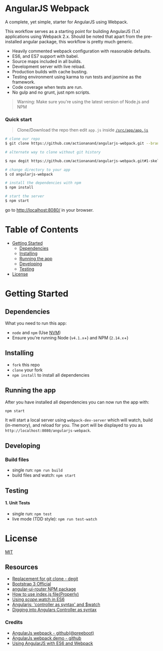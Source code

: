 # AngularJS Webpack

A complete, yet simple, starter for AngularJS using Webpack.

This workflow serves as a starting point for building AngularJS (1.x) applications using Webpack 2.x. Should be noted that apart from the pre-installed angular package, this workflow is pretty much generic.

* Heavily commented webpack configuration with reasonable defaults.
* ES6, and ES7 support with babel.
* Source maps included in all builds.
* Development server with live reload.
* Production builds with cache busting.
* Testing environment using karma to run tests and jasmine as the framework.
* Code coverage when tests are run.
* No gulp and no grunt, just npm scripts.

>Warning: Make sure you're using the latest version of Node.js and NPM

### Quick start

> Clone/Download the repo then edit `app.js` inside [`/src/app/app.js`](/src/app/app.js)

```bash
# clone our repo
$ git clone https://github.com/actionanand/angularjs-webpack.git --branch 1-skeleton-base

# alternate way to clone without git history

$ npx degit https://github.com/actionanand/angularjs-webpack.git#1-skeleton-base angularjs-webpack

# change directory to your app
$ cd angularjs-webpack

# install the dependencies with npm
$ npm install

# start the server
$ npm start
```

go to [http://localhost:8080/](http://localhost:8080/) in your browser.

# Table of Contents

* [Getting Started](#getting-started)
    * [Dependencies](#dependencies)
    * [Installing](#installing)
    * [Running the app](#running-the-app)
    * [Developing](#developing)
    * [Testing](#testing)
* [License](#license)

# Getting Started

## Dependencies

What you need to run this app:
* `node` and `npm` (Use [NVM](https://github.com/creationix/nvm))
* Ensure you're running Node (`v4.1.x`+) and NPM (`2.14.x`+)

## Installing

* `fork` this repo
* `clone` your fork
* `npm install` to install all dependencies

## Running the app

After you have installed all dependencies you can now run the app with:
```bash
npm start
```

It will start a local server using `webpack-dev-server` which will watch, build (in-memory), and reload for you. The port will be displayed to you as `http://localhost:8080/angularjs-webpack`.

## Developing

### Build files

* single run: `npm run build`
* build files and watch: `npm start`

## Testing

#### 1. Unit Tests

* single run: `npm test`
* live mode (TDD style): `npm run test-watch`

# License

[MIT](/LICENSE)

## Resources

- [Replacement for git clone - degit](https://dev.to/vuelancer/replacement-for-git-clone-degit-3lf1)
- [Bootstrap 3 Official](https://getbootstrap.com/docs/3.3/)
- [angular-ui-router NPM package](https://www.npmjs.com/package/angular-ui-router)
- [How to use index.js file(Properly)](https://dev.to/fahadaminshovon/-how-to-use-indexjs-fileproperly-302f)
- [Using $scope.$watch in ES6](https://stackoverflow.com/questions/36452919/using-scope-watch-in-es6)
- [Angularjs: 'controller as syntax' and $watch](https://stackoverflow.com/questions/24078535/angularjs-controller-as-syntax-and-watch)
- [Digging into Angulars Controller as syntax](https://ultimatecourses.com/blog/digging-into-angulars-controller-as-syntax)

### Credits

- [AngularJs webpack - github(@preeboot)](https://github.com/preboot/angularjs-webpack)
- [AngularJs webpack demo - github](https://github.com/angular-tips/webpack-demo)
- [Using AngularJS with ES6 and Webpack](http://angular-tips.com/blog/2015/06/using-angular-1-dot-x-with-es6-and-webpack/)